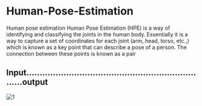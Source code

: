 # Human-Pose-Estimation
Human pose estimation Human Pose Estimation (HPE) is a way of identifying and classifying the joints in the human body. 
Essentially it is a way to capture a set of coordinates for each joint (arm, head, torso, etc.,) which is known as a key point that can describe a pose of a person. 
The connection between these points is known as a pair

## Input......................................................................output
![1](https://user-images.githubusercontent.com/68725514/157230803-99eb60bf-d8c8-4d18-8d93-832aa1ea028c.jpg)

